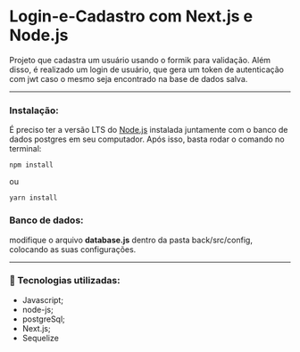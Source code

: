 # Login-e-Cadastro com Next.js e Node.js

<p>Projeto que cadastra um usuário usando o formik para validação. Além disso, é realizado um login de usuário, que gera um token de autenticação com jwt caso o mesmo seja encontrado na base de dados salva.</p>

<hr>

### Instalação:
É preciso ter a versão LTS do <a href='https://nodejs.org/en/'>Node.js</a> instalada juntamente com o banco de dados postgres em seu computador.
Após isso, basta rodar o comando no terminal:

```
npm install
```
ou
```
yarn install
```
### Banco de dados:
modifique o arquivo **database.js** dentro da pasta back/src/config, colocando as suas configurações.
<hr> 

### 🚀 Tecnologias utilizadas:
  - Javascript;
  - node-js;
  - postgreSql;
  - Next.js;
  - Sequelize

